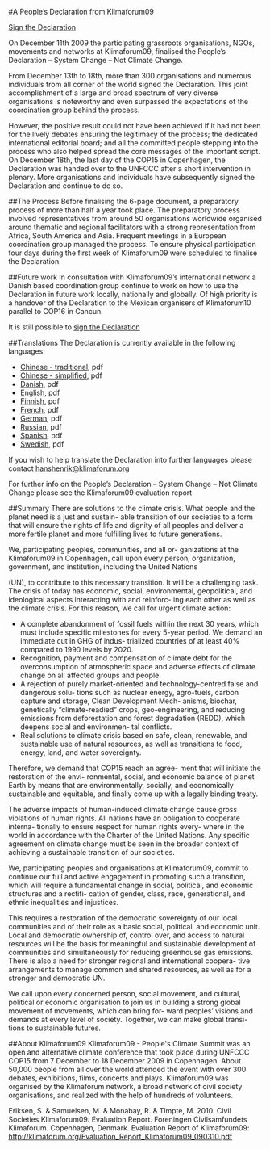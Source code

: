 #A People’s Declaration from Klimaforum09

[Sign the Declaration][sign]

On December 11th 2009 the participating grassroots organisations, NGOs, movements and networks at Klimaforum09, finalised the People’s Declaration – System Change – Not Climate Change. 

From December 13th to 18th, more than 300 organisations and numerous individuals from all corner of the world signed the Declaration. This joint accomplishment of a large and broad spectrum of very diverse organisations is noteworthy and even surpassed the expectations of the coordination group behind the process. 

However, the positive result could not have been achieved if it had not been for the lively debates ensuring the legitimacy of the process; the dedicated international editorial board; and all the committed people stepping into the process who also helped spread the core messages of the important script. On December 18th, the last day of the COP15 in Copenhagen, the Declaration was handed over to the UNFCCC after a short intervention in plenary. More organisations and individuals have subsequently signed the Declaration and continue to do so.

##The Process
Before finalising the 6-page document, a preparatory process of more than half a year took place. The preparatory process involved representatives from around 50 organisations worldwide organised around thematic and regional facilitators with a strong representation from Africa, South America and Asia. Frequent meetings in a European coordination group managed the process. To ensure physical participation four days during the first week of Klimaforum09 were scheduled to finalise the Declaration.

##Future work
In consultation with Klimaforum09’s international network a Danish based coordination group continue to work on how to use the Declaration in future work locally, nationally and globally. Of high priority is a handover of the Declaration to the Mexican organisers of Klimaforum10 parallel to COP16 in Cancun.

It is still possible to [sign the Declaration][sign]

##Translations
The Declaration is currently available in the following languages:

- [Chinese - traditional][chinese_traditional], pdf
- [Chinese - simplified][chinese_simplified], pdf
- [Danish], pdf
- [English], pdf
- [Finnish], pdf
- [French], pdf
- [German], pdf
- [Russian], pdf
- [Spanish], pdf
- [Swedish], pdf

If you wish to help translate the Declaration into further languages please contact hanshenrik@klimaforum.org

 

 

For further info on the People’s Declaration – System Change – Not Climate Change please see the Klimaforum09 evaluation report

[sign]: http://spreadsheets.google.com/viewform?hl=da&formkey=dHdJS0dWM2ZoUE1zM0xVM3BRXzlQU0E6MA
[chinese_simplified]: http://klimaforum.org/declaration_chinese_simplified.pdf
[chinese_traditional]: http://klimaforum.org/declaration_chinese_traditional.pdf
[danish]: http://klimaforum.org/declaration_danish.pdf
[english]: http://klimaforum.org/declaration_english.pdf
[finnish]: http://klimaforum.org/declaration_finnish.pdf
[french]: http://klimaforum.org/declaration_french.pdf
[german]: http://klimaforum.org/declaration_german.pdf
[russian]: http://klimaforum.org/declaration_russian.pdf
[spanish]: http://klimaforum.org/declaration_spanish.pdf
[swedish]: http://klimaforum.org/declaration_swedish.pdf


##Summary
There are solutions to the climate crisis. What people and the planet need is a just and sustain- able transition of our societies to a form that will ensure the rights of life and dignity of all peoples and deliver a more fertile planet and more fulfilling lives to future generations.

We, participating peoples, communities, and all or- ganizations at the Klimaforum09 in Copenhagen, call upon every person, organization, government, and institution, including the United Nations

(UN), to contribute to this necessary transition. It will be a challenging task. The crisis of today has economic, social, environmental, geopolitical, and ideological aspects interacting with and reinforc- ing each other as well as the climate crisis. For this reason, we call for urgent climate action:

- A complete abandonment of fossil fuels within the next 30 years, which must include specific milestones for every 5-year period. We demand an immediate cut in GHG of indus- trialized countries of at least 40% compared to 1990 levels by 2020.
- Recognition, payment and compensation of climate debt for the overconsumption of atmospheric space and adverse effects of climate change on all affected groups and people.
- A rejection of purely market-oriented and technology-centred false and dangerous solu- tions such as nuclear energy, agro-fuels, carbon capture and storage, Clean Development Mech- anisms, biochar, genetically “climate-readied” crops, geo-engineering, and reducing emissions from deforestation and forest degradation (REDD), which deepens social and environmen- tal conflicts.
- Real solutions to climate crisis based on safe, clean, renewable, and sustainable use of natural resources, as well as transitions to food, energy, land, and water sovereignty.

Therefore, we demand that COP15 reach an agree- ment that will initiate the restoration of the envi- ronmental, social, and economic balance of planet Earth by means that are environmentally, socially, and economically sustainable and equitable, and finally come up with a legally binding treaty.

The adverse impacts of human-induced climate change cause gross violations of human rights. All nations have an obligation to cooperate interna- tionally to ensure respect for human rights every- where in the world in accordance with the Charter of the United Nations. Any specific agreement on climate change must be seen in the broader context of achieving a sustainable transition of our societies.

We, participating peoples and organisations at Klimaforum09, commit to continue our full and active engagement in promoting such a transition, which will require a fundamental change in social, political, and economic structures and a rectifi- cation of gender, class, race, generational, and ethnic inequalities and injustices.

This requires a restoration of the democratic sovereignty of our local communities and of their role as a basic social, political, and economic unit. Local and democratic ownership of, control over, and access to natural resources will be the basis for meaningful and sustainable development of communities and simultaneously for reducing greenhouse gas emissions. There is also a need for stronger regional and international coopera- tive arrangements to manage common and shared resources, as well as for a stronger and democratic UN.

We call upon every concerned person, social movement, and cultural, political or economic organisation to join us in building a strong global movement of movements, which can bring for- ward peoples’ visions and demands at every level of society. Together, we can make global transi- tions to sustainable futures.

##About Klimaforum09
Klimaforum09 - People's Climate Summit was an open and alternative climate conference that took place during UNFCCC COP15 from 7 December to 18 December 2009 in Copenhagen.
About 50,000 people from all over the world attended the event with over 300 debates, exhibitions, films, concerts and plays. 
Klimaforum09 was organised by the Klimaforum network, a broad network of civil society organisations, and realized with the help of hundreds of volunteers.

Eriksen, S. & Samuelsen, M. & Monabay, R. & Timpte, M. 2010. Civil Societies Klimaforum09: Evaluation Report. Foreningen Civilsamfundets Klimaforum. Copenhagen, Denmark.
Evaluation Report of Klimaforum09: http://klimaforum.org/Evaluation_Report_Klimaforum09_090310.pdf
